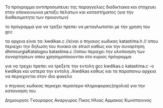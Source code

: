 
Το πρόγραμμα αντιπροσωπευει της παραγγελιες διαδικτιακα και στοχευει στην εποικοινωνια μεταξυ πελατων και καταστήματος (για την διαθεσιμοτητα των προιοντων)

το πρόγραμμα για να τρεξει πρεπει να μεταγλωτιστει με την χρηση του gcc

τα αρχεια είναι τα:
kwdikas.c //είναι ο πηγαιος κωδικας
katastima.h // οπου περιεχει την δηλωση του πινακα σε struct καθως και την συναρτηση dhmiourgiaKatalogou
katastima.c  //οπου περιεχει την υλοποιηση των συναρτησεων οπου χρησημοποιουνται στο κυριος πρόγραμμα

για να τρεχει πρεπει να τρεξετε την εντολη 
gcc kwdikas.c katastima.c -o kwdikas
και υστερα την εντολη ./kwdikas
καθως και τα παραπανω αρχεια να περιεχονται στον ιδιο φακελο

ο πηγαιος κωδικας περιεχει περαιτερο πληροφοριες(σχολια) για την κατανοηση του


Δημιουργοι:
Γκουραρος Αναργυρος
Πικος Ηλιας
Αρμακας Κωνστανινος
